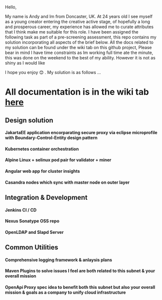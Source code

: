 Hello, 

My name is Andy and Im from Doncaster, UK. At 24 years old I see myself as a young creator entering the creative active stage, of hopefully a long and prosperous career, my experience has allowed me to curate attributes that I think make me suitable for this role. I have been assigned the following task as part of a pre-screening assessment, this repo contains my solution incorporating all aspects of the brief below. All the docs related to my solution can be found under the wiki tab on this github project, 
Please bear in mind I have time constraints as Im working full time ate the minute, this was done on the weekend to the best of my ability. However it is not as shiny as I would like 

I hope you enjoy :blush: . My solution is as follows ...
# All documentation is in the wiki tab [here](https://github.com/ando5360/andrew-assessment/wiki)
## Design solution
####     JakartaEE application encorparating secure proxy via eclipse microprofile with Boundary-Control-Entity design pattern
####     Kubernetes container orchestration
####     Alpine Linux + selinux pod pair for validator + miner
####     Angular web app for cluster insights
####     Casandra nodes which sync with master node on outer layer
        
## Integration & Development
####     Jenkins CI / CD
####     Nexus Sonatype OSS repo
####     OpenLDAP and Slapd Server

## Common Utilities
####     Comprehensive logging framework & anlaysis plans
####    Maven Plugins to solve issues I feel are both related to this subnet & your overall mission
####     OpenApi Proxy spec idea to benefit both this subnet but also your overall mission & goals as a company to unify cloud infrastructure 
